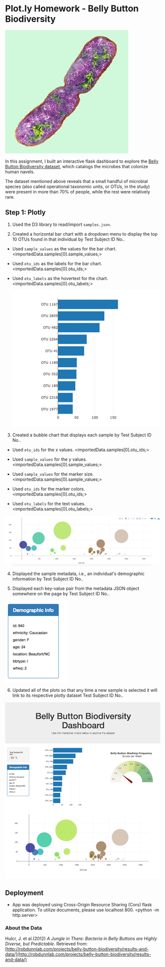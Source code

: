 # Plot.ly Homework - Belly Button Biodiversity

![Bacteria by filterforge.com](Images/bacteria.jpg)

In this assignment, I built an interactive flask dashboard to explore the [Belly Button Biodiversity dataset](http://robdunnlab.com/projects/belly-button-biodiversity/), which catalogs the microbes that colonize human navels.

The dataset mentioned above reveals that a small handful of microbial species (also called operational taxonomic units, or OTUs, in the study) were present in more than 70% of people, while the rest were relatively rare. 

## Step 1: Plotly

1. Used the D3 library to read/import `samples.json`.

2. Created a horizontal bar chart with a dropdown menu to display the top 10 OTUs found in that individual by Test Subject ID No..

* Used `sample_values` as the values for the bar chart. <importedData.samples[0].sample_values;>

* Used `otu_ids` as the labels for the bar chart. <importedData.samples[0].otu_ids;>

* Used `otu_labels` as the hovertext for the chart. <importedData.samples[0].otu_labels;>

  ![bar Chart](Images/hw01.png)

3. Created a bubble chart that displays each sample by Test Subject ID No..

* Used `otu_ids` for the x values. <importedData.samples[0].otu_ids;>

* Used `sample_values` for the y values. <importedData.samples[0].sample_values;>

* Used `sample_values` for the marker size. <importedData.samples[0].sample_values;>

* Used `otu_ids` for the marker colors. <importedData.samples[0].otu_ids;>

* Used `otu_labels` for the text values. <importedData.samples[0].otu_labels;>

![Bubble Chart](Images/bubble_chart.png)

4. Displayed the sample metadata, i.e., an individual's demographic information by Test Subject ID No..

5. Displayed each key-value pair from the metadata JSON object somewhere on the page by Test Subject ID No..

![hw](Images/hw03.png)

6. Updated all of the plots so that any time a new sample is selected it will link to its respective plotly dataset Test Subject ID No.. 

![hw](Images/hw02.png)

## Deployment

* App was deployed using Cross-Origin Resource Sharing (Cors) flask application. To utilize documents, please use localhost 800. <python -m http.server>

### About the Data

Hulcr, J. et al.(2012) _A Jungle in There: Bacteria in Belly Buttons are Highly Diverse, but Predictable_. Retrieved from: [http://robdunnlab.com/projects/belly-button-biodiversity/results-and-data/](http://robdunnlab.com/projects/belly-button-biodiversity/results-and-data/)

